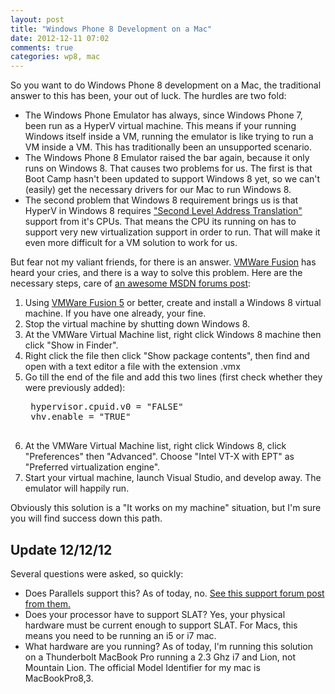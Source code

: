 ```yaml
---
layout: post
title: "Windows Phone 8 Development on a Mac"
date: 2012-12-11 07:02
comments: true
categories: wp8, mac
---
```


So you want to do Windows Phone 8 development on a Mac, the traditional answer to this has been, your out of luck.  The hurdles are two fold:

* The Windows Phone Emulator has always, since Windows Phone 7, been run as a HyperV virtual machine.  This means if your running Windows itself inside a VM, running the emulator is like trying to run a VM inside a VM.  This has traditionally been an unsupported scenario.
* The Windows Phone 8 Emulator raised the bar again, because it only runs on Windows 8.  That causes two problems for us.  The first is that Boot Camp hasn't been updated to support Windows 8 yet, so we can't (easily) get the necessary drivers for our Mac to run Windows 8.
* The second problem that Windows 8 requirement brings us is that HyperV in Windows 8 requires ["Second Level Address Translation"][slat] support from it's CPUs.  That means the CPU its running on has to support very new virtualization support in order to run.  That will make it even more difficult for a VM solution to work for us.

But fear not my valiant friends, for there is an answer.  [VMWare Fusion][fusion] has heard your cries, and there is a way to solve this problem.  Here are the necessary steps, care of [an awesome MSDN forums post][op]:

1. Using [VMWare Fusion 5][fusion] or better, create and install a Windows 8 virtual machine.  If you have one already, your fine.
1. Stop the virtual machine by shutting down Windows 8.
1. At the VMWare Virtual Machine list, right click Windows 8 machine then click "Show in Finder".
1. Right click the file then click "Show package contents", then find and open with a text editor a file with the extension .vmx
1. Go till the end of the file and add this two lines (first check whether they were previously added):
    <pre>
    hypervisor.cpuid.v0 = "FALSE"
    vhv.enable = "TRUE"
    </pre>
1. At the VMWare Virtual Machine list, right click Windows 8, click "Preferences" then "Advanced". Choose "Intel VT-X with EPT" as "Preferred virtualization engine".
1. Start your virtual machine, launch Visual Studio, and develop away.  The emulator will happily run.

Obviously this solution is a "It works on my machine" situation, but I'm sure you will find success down this path.

## Update 12/12/12
Several questions were asked, so quickly:

* Does Parallels support this?  As of today, no.  [See this support forum post from them.][plls]
* Does your processor have to support SLAT?  Yes, your physical hardware must be current enough to support SLAT.  For Macs, this means you need to be running an i5 or i7 mac.
* What hardware are you running?  As of today, I'm running this solution on a Thunderbolt MacBook Pro running a 2.3 Ghz i7 and Lion, not Mountain Lion.  The official Model Identifier for my mac is MacBookPro8,3.


[slat]: http://www.ryanlowdermilk.com/2012/09/does-my-computer-support-slat/
[op]: http://social.msdn.microsoft.com/Forums/en-US/wptools/thread/ed72010c-321c-4667-97b2-3ff1540e7f87
[fusion]: http://www.vmware.com/products/fusion/overview.html
[plls]: http://forum.parallels.com/showthread.php?t=264780
